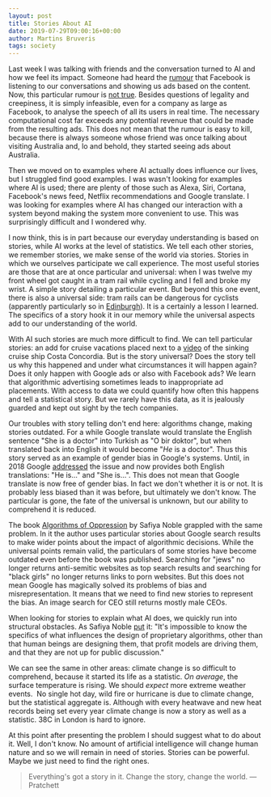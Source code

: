 ```yaml
---
layout: post
title: Stories About AI
date: 2019-07-29T09:00:16+00:00
author: Martins Bruveris
tags: society
---
```

Last week I was talking with friends and the conversation turned to AI and how we feel its impact. Someone had heard the <a href="https://www.cnet.com/news/facebook-isnt-secretly-listening-in-on-your-phone-conversations-really/">rumour</a> that Facebook is listening to our conversations and showing us ads based on the content. Now, this particular rumour is <a href="https://www.cnet.com/news/we-tried-to-get-facebook-to-send-us-ads-based-on-our-conversations/">not true</a>. Besides questions of legality and creepiness, it is simply infeasible, even for a company as large as Facebook, to analyse the speech of all its users in real time. The necessary computational cost far exceeds any potential revenue that could be made from the resulting ads. This does not mean that the rumour is easy to kill, because there is always someone whose friend was once talking about visiting Australia and, lo and behold, they started seeing ads about Australia.

<!--more-->

Then we moved on to examples where AI actually does influence our lives, but I struggled find good examples. I was wasn't looking for examples where AI is used; there are plenty of those such as Alexa, Siri, Cortana, Facebook's news feed, Netflix recommendations and Google translate. I was looking for examples where AI has changed our interaction with a system beyond making the system more convenient to use. This was surprisingly difficult and I wondered why.

I now think, this is in part because our everyday understanding is based on stories, while AI works at the level of statistics. We tell each other stories, we remember stories, we make sense of the world via stories. Stories in which we ourselves participate we call experience. The most useful stories are those that are at once particular and universal: when I was twelve my front wheel got caught in a tram rail while cycling and I fell and broke my wrist. A simple story detailing a particular event. But beyond this one event, there is also a universal side: tram rails can be dangerous for cyclists (apparently particularly so in <a href="https://www.theguardian.com/uk-news/2019/jun/28/edinburgh-cyclists-win-damages-judge-rules-tram-tracks-to-blame-two-incidents">Edinburgh</a>). It is a certainly a lesson I learned. The specifics of a story hook it in our memory while the universal aspects add to our understanding of the world.

With AI such stories are much more difficult to find. We can tell particular stories: an add for cruise vacations placed next to a <a href="https://www.businessinsider.com/here-are-the-most-hilarious-unfortunate-online-ad-placements-ever-2016-5?r=US&amp;IR=T">video</a> of the sinking cruise ship Costa Concordia. But is the story universal? Does the story tell us why this happened and under what circumstances it will happen again? Does it only happen with Google ads or also with Facebook ads? We learn that algorithmic advertising sometimes leads to inappropriate ad placements. With access to data we could quantify how often this happens and tell a statistical story. But we rarely have this data, as it is jealously guarded and kept out sight by the tech companies.

Our troubles with story telling don't end here: algorithms change, making stories outdated. For a while Google translate would translate the English sentence "She is a doctor" into Turkish as "O bir doktor", but when translated back into English it would become "<em>He </em>is a doctor". Thus this story served as an example of gender bias in Google's systems. Until, in 2018 Google <a href="https://techcrunch.com/2018/12/07/google-translate-gets-rid-of-some-gender-biases/">addressed</a> the issue and now provides both English translations: "He is..." and "She is...". This does not mean that Google translate is now free of gender bias. In fact we don't whether it is or not. It is probably less biased than it was before, but ultimately we don't know. The particular is gone, the fate of the universal is unknown, but our ability to comprehend it is reduced.

The book <a href="https://nyupress.org/9781479837243/">Algorithms of Oppression</a> by Safiya Noble grappled with the same problem. In it the author uses particular stories about Google search results to make wider points about the impact of algorithmic decisions. While the universal points remain valid, the particulars of some stories have become outdated even before the book was published. Searching for "jews" no longer returns anti-semitic websites as top search results and searching for "black girls" no longer returns links to porn websites. But this does not mean Google has magically solved its problems of bias and misrepresentation. It means that we need to find new stories to represent the bias. An image search for CEO still returns mostly male CEOs.

When looking for stories to explain what AI does, we quickly run into structural obstacles. As Safiya Noble <a href="https://www.chronicle.com/article/Googlethe-Misinformed/238868">put</a> it: "It's impossible to know the specifics of what influences the design of proprietary algorithms, other than that human beings are designing them, that profit models are driving them, and that they are not up for public discussion."

We can see the same in other areas: climate change is so difficult to comprehend, because it started its life as a statistic. <em>On average</em>, the surface temperature is rising. We should <em>expect</em> more extreme weather events.<span class="Apple-converted-space">  </span>No single hot day, wild fire or hurricane is due to climate change, but the statistical aggregate is. Although with every heatwave and new heat records being set every year climate change is now a story as well as a statistic. 38C in London is hard to ignore.

At this point after presenting the problem I should suggest what to do about it. Well, I don't know. No amount of artificial intelligence will change human nature and so we will remain in need of stories. Stories can be powerful. Maybe we just need to find the right ones.

> Everything's got a story in it. Change the story, change the world. —Pratchett
